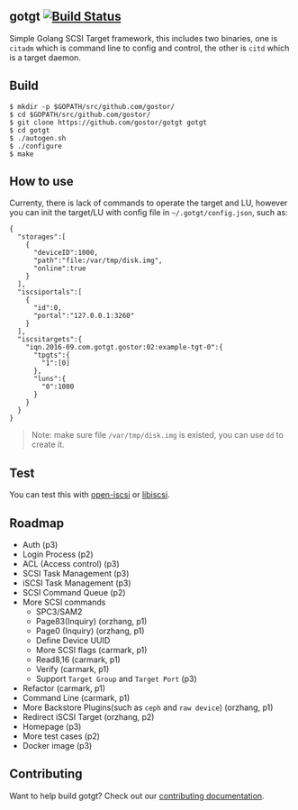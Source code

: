 ## gotgt [![Build Status](https://travis-ci.org/gostor/gotgt.svg)](https://travis-ci.org/gostor/gotgt)

Simple Golang SCSI Target framework, this includes two binaries, one is `citadm` which is command line to config and control, the other is `citd` which is a target daemon.

## Build

```
$ mkdir -p $GOPATH/src/github.com/gostor/
$ cd $GOPATH/src/github.com/gostor/
$ git clone https://github.com/gostor/gotgt gotgt
$ cd gotgt
$ ./autogen.sh
$ ./configure
$ make
```

## How to use

Currenty, there is lack of commands to operate the target and LU, however you can init the target/LU with config file in `~/.gotgt/config.json`, such as:

```
{
  "storages":[
    {
      "deviceID":1000,
      "path":"file:/var/tmp/disk.img",
      "online":true
    }
  ],
  "iscsiportals":[
    {
      "id":0,
      "portal":"127.0.0.1:3260"
    }
  ],
  "iscsitargets":{
    "iqn.2016-09.com.gotgt.gostor:02:example-tgt-0":{
      "tpgts":{
        "1":[0]
      },
      "luns":{
        "0":1000
      }
    }
  }
}

```

> Note: make sure file `/var/tmp/disk.img` is existed, you can use `dd` to create it.

## Test

You can test this with [open-iscsi](http://www.open-iscsi.com/) or [libiscsi](https://github.com/gostor/libiscsi).

## Roadmap
* Auth (p3)
* Login Process (p2)
* ACL (Access control) (p3)
* SCSI Task Management (p3)
* iSCSI Task Management (p3)
* SCSI Command Queue (p2)
* More SCSI commands
	* SPC3/SAM2
	* Page83(Inquiry) (orzhang, p1)
	* Page0 (Inquiry) (orzhang, p1)
	* Define Device UUID
	* More SCSI flags (carmark, p1)
	* Read8,16 (carmark, p1)
	* Verify (carmark, p1)
	* Support `Target Group` and `Target Port` (p3)
* Refactor (carmark, p1)
* Command Line (carmark, p1)
* More Backstore Plugins(such as `ceph` and `raw device`) (orzhang, p1)
* Redirect iSCSI Target (orzhang, p2)
* Homepage (p3)
* More test cases (p2)
* Docker image (p3)

## Contributing

Want to help build gotgt? Check out our [contributing documentation](./CONTRIBUTING.md).
